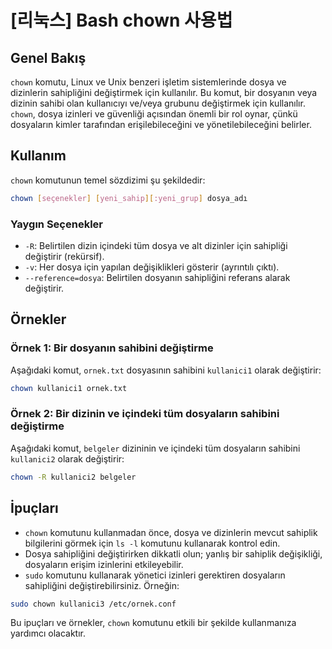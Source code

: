 # [리눅스] Bash chown 사용법

## Genel Bakış
`chown` komutu, Linux ve Unix benzeri işletim sistemlerinde dosya ve dizinlerin sahipliğini değiştirmek için kullanılır. Bu komut, bir dosyanın veya dizinin sahibi olan kullanıcıyı ve/veya grubunu değiştirmek için kullanılır. `chown`, dosya izinleri ve güvenliği açısından önemli bir rol oynar, çünkü dosyaların kimler tarafından erişilebileceğini ve yönetilebileceğini belirler.

## Kullanım
`chown` komutunun temel sözdizimi şu şekildedir:

```bash
chown [seçenekler] [yeni_sahip][:yeni_grup] dosya_adı
```

### Yaygın Seçenekler
- `-R`: Belirtilen dizin içindeki tüm dosya ve alt dizinler için sahipliği değiştirir (rekürsif).
- `-v`: Her dosya için yapılan değişiklikleri gösterir (ayrıntılı çıktı).
- `--reference=dosya`: Belirtilen dosyanın sahipliğini referans alarak değiştirir.

## Örnekler
### Örnek 1: Bir dosyanın sahibini değiştirme
Aşağıdaki komut, `ornek.txt` dosyasının sahibini `kullanici1` olarak değiştirir:

```bash
chown kullanici1 ornek.txt
```

### Örnek 2: Bir dizinin ve içindeki tüm dosyaların sahibini değiştirme
Aşağıdaki komut, `belgeler` dizininin ve içindeki tüm dosyaların sahibini `kullanici2` olarak değiştirir:

```bash
chown -R kullanici2 belgeler
```

## İpuçları
- `chown` komutunu kullanmadan önce, dosya ve dizinlerin mevcut sahiplik bilgilerini görmek için `ls -l` komutunu kullanarak kontrol edin.
- Dosya sahipliğini değiştirirken dikkatli olun; yanlış bir sahiplik değişikliği, dosyaların erişim izinlerini etkileyebilir.
- `sudo` komutunu kullanarak yönetici izinleri gerektiren dosyaların sahipliğini değiştirebilirsiniz. Örneğin:

```bash
sudo chown kullanici3 /etc/ornek.conf
```

Bu ipuçları ve örnekler, `chown` komutunu etkili bir şekilde kullanmanıza yardımcı olacaktır.